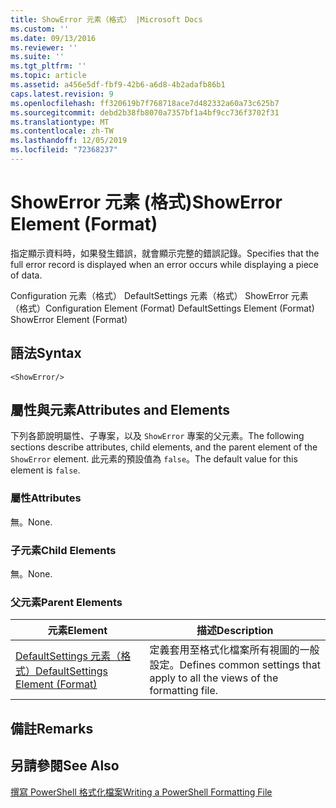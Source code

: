 ```yaml
---
title: ShowError 元素（格式） |Microsoft Docs
ms.custom: ''
ms.date: 09/13/2016
ms.reviewer: ''
ms.suite: ''
ms.tgt_pltfrm: ''
ms.topic: article
ms.assetid: a456e5df-fbf9-42b6-a6d8-4b2adafb86b1
caps.latest.revision: 9
ms.openlocfilehash: ff320619b7f768718ace7d482332a60a73c625b7
ms.sourcegitcommit: debd2b38fb8070a7357bf1a4bf9cc736f3702f31
ms.translationtype: MT
ms.contentlocale: zh-TW
ms.lasthandoff: 12/05/2019
ms.locfileid: "72368237"
---
```

# <a name="showerror-element-format"></a><span data-ttu-id="16472-102">ShowError 元素 (格式)</span><span class="sxs-lookup"><span data-stu-id="16472-102">ShowError Element (Format)</span></span>

<span data-ttu-id="16472-103">指定顯示資料時，如果發生錯誤，就會顯示完整的錯誤記錄。</span><span class="sxs-lookup"><span data-stu-id="16472-103">Specifies that the full error record is displayed when an error occurs while displaying a piece of data.</span></span>

<span data-ttu-id="16472-104">Configuration 元素（格式） DefaultSettings 元素（格式） ShowError 元素（格式）</span><span class="sxs-lookup"><span data-stu-id="16472-104">Configuration Element (Format) DefaultSettings Element (Format) ShowError Element (Format)</span></span>

## <a name="syntax"></a><span data-ttu-id="16472-105">語法</span><span class="sxs-lookup"><span data-stu-id="16472-105">Syntax</span></span>

```scr
<ShowError/>
```

## <a name="attributes-and-elements"></a><span data-ttu-id="16472-106">屬性與元素</span><span class="sxs-lookup"><span data-stu-id="16472-106">Attributes and Elements</span></span>

<span data-ttu-id="16472-107">下列各節說明屬性、子專案，以及 `ShowError` 專案的父元素。</span><span class="sxs-lookup"><span data-stu-id="16472-107">The following sections describe attributes, child elements, and the parent element of the `ShowError` element.</span></span> <span data-ttu-id="16472-108">此元素的預設值為 `false`。</span><span class="sxs-lookup"><span data-stu-id="16472-108">The default value for this element is `false`.</span></span>

### <a name="attributes"></a><span data-ttu-id="16472-109">屬性</span><span class="sxs-lookup"><span data-stu-id="16472-109">Attributes</span></span>

<span data-ttu-id="16472-110">無。</span><span class="sxs-lookup"><span data-stu-id="16472-110">None.</span></span>

### <a name="child-elements"></a><span data-ttu-id="16472-111">子元素</span><span class="sxs-lookup"><span data-stu-id="16472-111">Child Elements</span></span>

<span data-ttu-id="16472-112">無。</span><span class="sxs-lookup"><span data-stu-id="16472-112">None.</span></span>

### <a name="parent-elements"></a><span data-ttu-id="16472-113">父元素</span><span class="sxs-lookup"><span data-stu-id="16472-113">Parent Elements</span></span>

|<span data-ttu-id="16472-114">元素</span><span class="sxs-lookup"><span data-stu-id="16472-114">Element</span></span>|<span data-ttu-id="16472-115">描述</span><span class="sxs-lookup"><span data-stu-id="16472-115">Description</span></span>|
|-------------|-----------------|
|[<span data-ttu-id="16472-116">DefaultSettings 元素（格式）</span><span class="sxs-lookup"><span data-stu-id="16472-116">DefaultSettings Element (Format)</span></span>](./defaultsettings-element-format.md)|<span data-ttu-id="16472-117">定義套用至格式化檔案所有視圖的一般設定。</span><span class="sxs-lookup"><span data-stu-id="16472-117">Defines common settings that apply to all the views of the formatting file.</span></span>|

## <a name="remarks"></a><span data-ttu-id="16472-118">備註</span><span class="sxs-lookup"><span data-stu-id="16472-118">Remarks</span></span>

## <a name="see-also"></a><span data-ttu-id="16472-119">另請參閱</span><span class="sxs-lookup"><span data-stu-id="16472-119">See Also</span></span>

[<span data-ttu-id="16472-120">撰寫 PowerShell 格式化檔案</span><span class="sxs-lookup"><span data-stu-id="16472-120">Writing a PowerShell Formatting File</span></span>](./writing-a-powershell-formatting-file.md)
